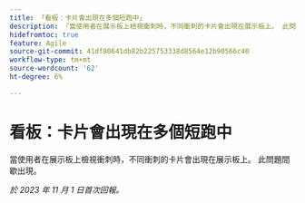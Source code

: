 ```yaml
---
title: 「看板：卡片會出現在多個短跑中」
description: 「當使用者在展示板上檢視衝刺時，不同衝刺的卡片會出現在展示板上。 此問題間歇出現。」
hidefromtoc: true
feature: Agile
source-git-commit: 41df80641db82b225753338d8564e12b90566c40
workflow-type: tm+mt
source-wordcount: '62'
ht-degree: 6%

---
```



# 看板：卡片會出現在多個短跑中

當使用者在展示板上檢視衝刺時，不同衝刺的卡片會出現在展示板上。 此問題間歇出現。

_於 2023 年 11 月 1 日首次回報。_
